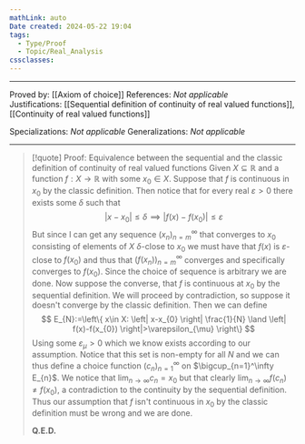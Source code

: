 ```yaml
---
mathLink: auto
Date created: 2024-05-22 19:04
tags:
  - Type/Proof
  - Topic/Real_Analysis
cssclasses:
---
```


---  

Proved by: [[Axiom of choice]]
References: _Not applicable_
Justifications: [[Sequential definition of continuity of real valued functions]], [[Continuity of real valued functions]]

Specializations: _Not applicable_
Generalizations: _Not applicable_

---

> [!quote] Proof: Equivalence between the sequential and the classic definition of continuity of real valued functions
> Given $X\subseteq \mathbb{R}$ and a function $f:X\to \mathbb{R}$ with some $x_{0}\in X$. Suppose that $f$ is continuous in $x_0$ by the classic definition. Then notice that for every real $\varepsilon>0$ there exists some $\delta$ such that $$ \left| x-x_{0} \right|\leq \delta \implies \left| f(x)-f(x_{0}) \right| \leq \varepsilon  $$ But since I can get any sequence $(x_n)^\infty_{n=m}$ that converges to $x_{0}$ consisting of elements of $X$ $\delta$-close to $x_{0}$ we must have that $f(x)$ is $\varepsilon$-close to $f(x_{0})$ and thus that $(f(x_n))^\infty_{n=m}$ converges and specifically converges to $f(x_{0})$. Since the choice of sequence is arbitrary we are done. Now suppose the converse, that $f$ is continuous at $x_0$ by the sequential definition. We will proceed by contradiction, so suppose it doesn't converge by the classic definition. Then we can define $$ E_{N}:=\left\{ x\in X: \left| x-x_{0} \right| \frac{1}{N} \land \left| f(x)-f(x_{0}) \right|>\varepsilon_{\mu}   \right\}  $$ Using some $\varepsilon_{\mu}>0$ which we know exists according to our assumption. Notice that this set is non-empty for all $N$ and we can thus define a choice function $(c_n)^\infty_{n=1}$ on $\bigcup_{n=1}^\infty E_{n}$. We notice that $\lim_{ n \to \infty }c_{n}=x_{0}$ but that clearly $\lim_{ n \to \infty }f(c_{n})\neq f(x_{0})$, a contradiction to the continuity by the sequential definition. Thus our assumption that $f$ isn't continuous in $x_{0}$ by the classic definition must be wrong and we are done.
> 
> **Q.E.D.**



